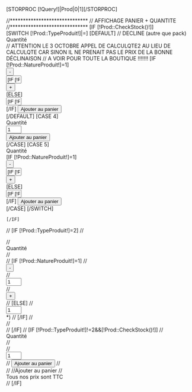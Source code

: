 [STORPROC [!Query!]|Prod|0|1][/STORPROC]
<div class="BlocAjoutPanier">
	//******************************
	// AFFICHAGE PANIER + QUANTITE
	//******************************
	[IF [!Prod::CheckStock()!]]
		<div class="EspaceVente">
			[SWITCH [!Prod::TypeProduit!]|=]
				[DEFAULT] // DECLINE (autre que pack)
					<div class="GestionQuantite"  >
						<div class="FichLibelle LibQte" >Quantité</div>
						<div class="FichQuantite">
	// ATTENTION LE 3 OCTOBRE APPEL DE CALCULQTE2 AU LIEU DE CALCULQTE CAR SINON IL NE PRENAIT PAS LE PRIX DE LA BONNE DÉCLINAISON
	// A VOIR POUR TOUTE LA BOUTIQUE !!!!!!!
							[IF [!Prod::NatureProduit!]=1]
								<div class="BoutonMoins"><input type="button" class="InputBtnMoins btn btn-small" value="-" onclick="CalculQte2(-1,[!Prod::TypeProduit!]);" ></div>
								<div class="LaQuantite"><input name="Qte" id="Qte" value="[IF [!Prod::TypeProduit!]=5]25[ELSE]1[/IF]" size="2" onchange="VerifieSelection();"    class="input-small" /></div>
								<div class="BoutonPlus"><input type="button" class="InputBtnPlus  btn btn-small" value="+" onclick="CalculQte2(+1,[!Prod::TypeProduit!]);"></div>
							[ELSE]
								<div class="LaQuantite"><input name="Qte" id="Qte" value="[IF [!Prod::TypeProduit!]=5]25[ELSE]1[/IF]" size="2" class="input-small" readonly /></div>
							[/IF]
							<button type="submit" class="btnPanier btn btn-red" id="AchatAjouterPanier" value="Ajouter au panier"  >Ajouter au panier<span class="IconePanier"></span></button>
						</div>
					</div>
				[/DEFAULT]
				[CASE 4]
					<div class="FichLibelle LibQte" >Quantité</div>
					<div class="FichQuantite">
						<div class="LaQuantite"><input name="Qte" id="Qte" value="1" size="2" onchange="VerifieSelection();" class="input-small" readonly /></div>
						<button type="submit" class="btnPanier btn btn-red" id="AchatAjouterPanier" value="Ajouter au panier"  >Ajouter au panier<span class="IconePanier"></span></button>
					</div>
				[/CASE]
				[CASE 5]
					<div class="GestionQuantite"  >
						<div class="FichLibelle LibQte" >Quantité</div>
						<div class="FichQuantite">
							[IF [!Prod::NatureProduit!]=1]
								<div class="BoutonMoins"><input type="button" class="InputBtnMoins btn btn-small" value="-" onclick="CalculQte(-1,[!Prod::TypeProduit!]);" ></div>
								<div class="LaQuantite"><input name="Qte" id="Qte" value="[IF [!Prod::TypeProduit!]=5]25[ELSE]1[/IF]" size="2" onchange="CalculQte(0,[!Prod::TypeProduit!]);"    class="input-small" /></div>
								<div class="BoutonPlus"><input type="button" class="InputBtnPlus  btn btn-small" value="+" onclick="CalculQte(+1,[!Prod::TypeProduit!]);"></div>
							[ELSE]
								<div class="LaQuantite"><input name="Qte" id="Qte" value="[IF [!Prod::TypeProduit!]=5]25[ELSE]1[/IF]" size="2" class="input-small" readonly /></div>
							[/IF]
							<button type="submit" class="btnPanier btn btn-red" id="AchatAjouterPanier" value="Ajouter au panier"  >Ajouter au panier<span class="IconePanier"></span></button>
						</div>
					</div>
				[/CASE]
			[/SWITCH]
		</div>

		
	[/IF]

</div>

//	[IF [!Prod::TypeProduit!]=2]
//				<div class="GestionQuantite"  >
//					<div class="FichLibelle LibQte" >Quantité</div>
//					<div class="FichQuantite">
//						[IF [!Prod::NatureProduit!]=1]
//							<div class="BoutonMoins"><input type="button" class="InputBtnMoins btn btn-small" value="-" onclick="CalculQte(-1);" ></div>
//							<div class="LaQuantite"><input name="Qte" id="Qte" value="1" size="2" onchange="VerifieSelection();" class="input-small" /></div>
//							<div class="BoutonPlus"><input type="button" class="InputBtnPlus  btn btn-small" value="+" onclick="CalculQte(+1);"></div>
//						[ELSE]
//							<div class="LaQuantite"><input name="Qte" id="Qte" value="1" size="2" class="input-small" readonly /></div> *)
//						[/IF]
//					</div>
//				</div>
//			[/IF]
//			[IF [!Prod::TypeProduit!]!=2&&[!Prod::CheckStock()!]]
//					<div class="FichLibelle LibQte" >Quantité</div>
//					<div class="FichQuantite">
//						<div class="LaQuantite"><input name="Qte" id="Qte" value="1" size="2" onchange="VerifieSelection();" class="input-small" readonly /></div>
//						<button type="submit" class="btnPanier btn btn-red" id="AchatAjouterPanier" value="Ajouter au panier"  >Ajouter au panier<span class="IconePanier"></span></button>
//					</div>
//				//<a class="btnPanier btn btn-red" id="AchatAjouterPanier">Ajouter au panier</a>
//				<div class="libelleTtc">Tous nos prix sont TTC</div>
//			[/IF]
		